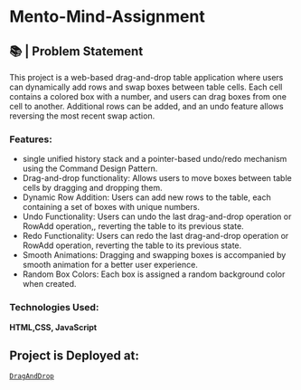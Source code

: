 # Mento-Mind-Assignment
## 📚 | Problem Statement
This project is a web-based drag-and-drop table application where users can dynamically add rows and swap boxes between table cells. Each cell contains a colored box with a number, and users can drag boxes from one cell to another. Additional rows can be added, and an undo feature allows reversing the most recent swap action.

### Features:
- single unified history stack and a pointer-based undo/redo mechanism using the Command Design Pattern.
- Drag-and-drop functionality: Allows users to move boxes between table cells by dragging and dropping them.
- Dynamic Row Addition: Users can add new rows to the table, each containing a set of boxes with unique numbers.
- Undo Functionality: Users can undo the last drag-and-drop operation or RowAdd operation,, reverting the table to its previous state.
- Redo Functionality: Users can redo the last drag-and-drop operation or RowAdd operation, reverting the table to its previous state.
- Smooth Animations: Dragging and swapping boxes is accompanied by smooth animation for a better user experience.
- Random Box Colors: Each box is assigned a random background color when created.
### Technologies Used:
**HTML,CSS, JavaScript**

## Project is Deployed at:
[`DragAndDrop` ](https://mento-mind-assignment.vercel.app/)
